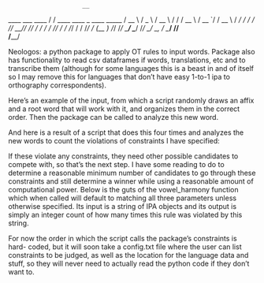                          __                               
   ____   ___   ____    / /  ____    ____ _  ____    _____
  / __ \ / _ \ / __ \  / /  / __ \  / __ `/ / __ \  / ___/
 / / / //  __// /_/ / / /  / /_/ / / /_/ / / /_/ / (__  ) 
/_/ /_/ \___/ \____/ /_/   \____/  \__, /  \____/ /____/  
                                  /____/                  
                                  
                                  
Neologos: a python package to apply OT rules to input words. Package also has functionality to read csv dataframes if words, translations, etc and to transcribe them (although for some languages this is a beast in and of itself so I may remove this for languages that donʼt have easy 1-to-1 ipa to orthography correspondents).

Hereʼs an example of the input, from which a script randomly draws an affix and a root word that will work with it, and organizes them in the correct order. Then the package can be called to analyze this new word.

And here is a result of a script that does this four times and analyzes the new words to count the violations of constraints I have specified:
 
If these violate any constraints, they need other possible candidates to compete with, so thatʼs the next step. I have some reading to do to determine a reasonable minimum number of candidates to go through these constraints and still determine a winner while using a reasonable amount of computational power. Below is the guts of the vowel_harmony function which when called will default to matching all three parameters unless otherwise specified. Its input is a string of IPA objects and its output is simply an integer count of how many times this rule was violated by this string.

For now the order in which the script calls the packageʼs constraints is hard- coded, but it will soon take a config.txt file where the user can list constraints to be judged, as well as the location for the language data and stuff, so they will never need to actually read the python code if they donʼt want to.
